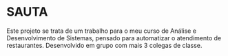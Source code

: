 # SAUTA

Este projeto se trata de um trabalho para o meu curso de Análise e Desenvolvimento de Sistemas, 
pensado para automatizar o atendimento de restaurantes.
Desenvolvido em grupo com mais 3 colegas de classe.
